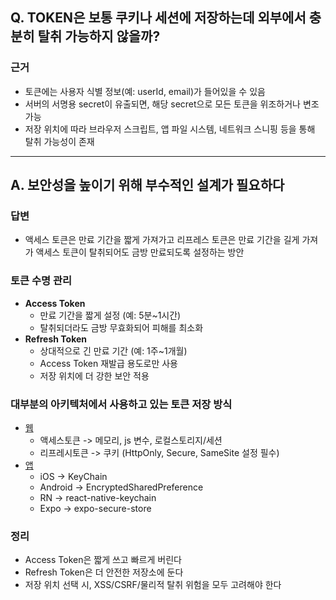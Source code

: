 ## Q. TOKEN은 보통 쿠키나 세션에 저장하는데 외부에서 충분히 탈취 가능하지 않을까?

### 근거
- 토큰에는 사용자 식별 정보(예: userId, email)가 들어있을 수 있음
- 서버의 서명용 secret이 유출되면, 해당 secret으로 모든 토큰을 위조하거나 변조 가능
- 저장 위치에 따라 브라우저 스크립트, 앱 파일 시스템, 네트워크 스니핑 등을 통해 탈취 가능성이 존재

---

## A. 보안성을 높이기 위해 부수적인 설계가 필요하다

### 답변
- 액세스 토큰은 만료 기간을 짧게 가져가고 리프레스 토큰은 만료 기간을 길게 가져가 액세스 토큰이 탈취되어도 금방 만료되도록 설정하는 방안

### 토큰 수명 관리
- **Access Token**
    - 만료 기간을 짧게 설정 (예: 5분~1시간)
    - 탈취되더라도 금방 무효화되어 피해를 최소화
- **Refresh Token**
  - 상대적으로 긴 만료 기간 (예: 1주~1개월)
  - Access Token 재발급 용도로만 사용
  - 저장 위치에 더 강한 보안 적용


### 대부분의 아키텍처에서 사용하고 있는 토큰 저장 방식


- [웹]((https://www.youtube.com/watch?v=EnetEaN1h3M))
  - 액세스토큰 -> 메모리, js 변수, 로컬스토리지/세션
  - 리프레시토큰 -> 쿠키 (HttpOnly, Secure, SameSite 설정 필수)
- [앱](https://www.youtube.com/shorts/fyCVYLEXs2c)
  - iOS -> KeyChain
  - Android -> EncryptedSharedPreference
  - RN -> react-native-keychain
  - Expo -> expo-secure-store

### 정리
- Access Token은 짧게 쓰고 빠르게 버린다
- Refresh Token은 더 안전한 저장소에 둔다
- 저장 위치 선택 시, XSS/CSRF/물리적 탈취 위험을 모두 고려해야 한다